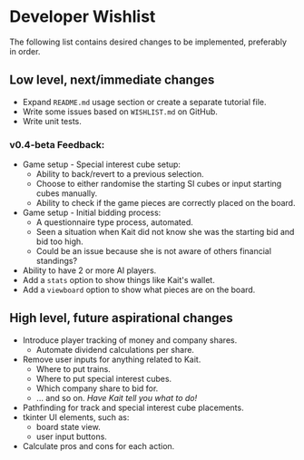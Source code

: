 # Developer Wishlist

The following list contains desired changes to be implemented, preferably in order.

## Low level, next/immediate changes

* Expand `README.md` usage section or create a separate tutorial file.
* Write some issues based on `WISHLIST.md` on GitHub.
* Write unit tests.
  
### v0.4-beta Feedback:
* Game setup - Special interest cube setup:
  * Ability to back/revert to a previous selection.
  * Choose to either randomise the starting SI cubes or input starting cubes manually.
  * Ability to check if the game pieces are correctly placed on the board.
* Game setup - Initial bidding process:
  * A questionnaire type process, automated.
  * Seen a situation when Kait did not know she was the starting bid and bid too high. 
  * Could be an issue because she is not aware of others financial standings?
* Ability to have 2 or more AI players.
* Add a `stats` option to show things like Kait's wallet.
* Add a `viewboard` option to show what pieces are on the board.

## High level, future aspirational changes

* Introduce player tracking of money and company shares.
  * Automate dividend calculations per share.
* Remove user inputs for anything related to Kait.
  * Where to put trains.
  * Where to put special interest cubes.
  * Which company share to bid for.
  * ... and so on. _Have Kait tell you what to do!_
* Pathfinding for track and special interest cube placements.
* tkinter UI elements, such as:
  * board state view.
  * user input buttons.
* Calculate pros and cons for each action.
